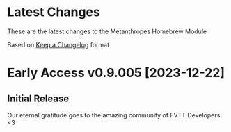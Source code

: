 # Latest Changes

These are the latest changes to the Metanthropes Homebrew Module

Based on [Keep a Changelog](https://keepachangelog.com/en/1.1.0/) format

# Early Access v0.9.005 [2023-12-22]

## Initial Release

Our eternal gratitude goes to the amazing community of FVTT Developers <3
